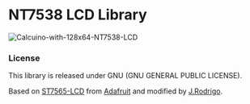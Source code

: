 # NT7538 LCD Library

![Calcuino-with-128x64-NT7538-LCD](http://www.calcuino.com/wp-content/uploads/2015/11/CTI1_d9WIAAk5nc.jpg)

### License

This library is released under GNU (GNU GENERAL PUBLIC LICENSE).

Based on [ST7565-LCD](https://github.com/adafruit/ST7565-LCD) from [Adafruit](http://www.adafruit.com/) and modified by [J.Rodrigo](http://www.jrodrigo.net).
